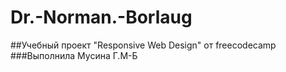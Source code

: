 # Dr.-Norman.-Borlaug
##Учебный проект "Responsive Web Design" от freecodecamp
###Выполнила Мусина Г.М-Б
